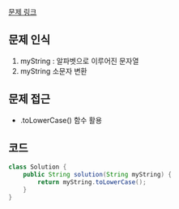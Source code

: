 [문제 링크](https://school.programmers.co.kr/learn/courses/30/lessons/181876)

## 문제 인식

1. myString : 알파벳으로 이루어진 문자열
2. myString 소문자 변환

## 문제 접근

- .toLowerCase() 함수 활용

## 코드

```java
class Solution {
    public String solution(String myString) {
        return myString.toLowerCase();
    }
}
```